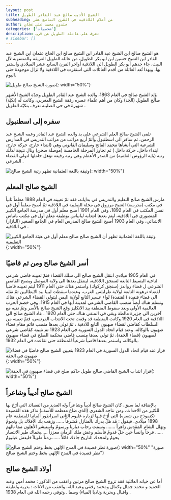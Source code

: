 ```yaml
---
layout: post 
title: الشيخ الأديب صالح عبد القادر الطويل
subheading: من أعلام اللاذقية في القرن التاسع عشر 
author: خلدون محمد علي عجّان 
categories: ['شخصيات'] 
description: تعرف على عائلة الطويل عن قرب
# sidebar: []
---
```





هو الشيخ صالح ابن الشيخ عبد القادر ابن الشيخ صالح ابن الحاج عثمان ابن الشيخ عبد القادر ابن الشيخ حسين ابن ابو بكر الطويل، من عائلة الطويل العريقة والمنسوبة لآل البيت، جاء جدهم أبو بكر الطويل الى اللاذقية أواخر القرن السابع عشر الميلادي واستقر بها، وبهذا تُعد العائلة من أقدم العائلات التي استقرت في اللاذقية ولا تزال موجودة حتى اليوم.

![صورة الشيخ صالح طويل](/assets/images/figures/Saleh_Tawil_2.jpg "صورة الشيخ صالح طويل"){: width="50%"}
  
  
وُلد الشيخ صالح في العام 1863، والده الشيخ عبد القادر الطويل وجدّه الشيخ الأشهر صالح الطويل (الجد) وكان من أهم علماء عصره رفقة الشيخ المغربي، وكانت له (تكيّة) شهيرة في حي الصليبة تعرف بتكيّة الطويل .

## سفره إلى اسطنبول
تلقى الشيخ صالح العلم الشرعي على يد والده الشيخ عبد القادر وعمه الشيخ عبد الرحمن، ثم سافر الى اسطنبول وأتمّ أربع مراتب من مراتب التدريس في المدارس الشرعية التي أنشأها محمد الفاتح وسليمان القانوني وهي (ابتداء خارج، حركة خارج، ابتداء داخل، حركة داخل ) ثم تجاوز المرحلة الخامسة (موصلة صحن) ونال نتيجة لذلك رتبة (باية الرؤوس العلمية) من الصدر الأعظم وهي رتبة رفيعة تؤهل حاملها لتولي القضاء الشرعي .

![وثيقة باللغة العثمانية تظهر رتبة الشيخ صالح](/assets/images/documents/Saleh_Tawil_Turkish_2.jpg "وثيقة باللغة العثمانية تظهر رتبة الشيخ صالح"){: width="50%"}

## الشيخ صالح المعلم
مارس الشيخ صالح التعليم والتدريس في بداياته، فقد تمّ تعيينه في العام 1888 معلماً ثانياً في مكتب (مدرسة) الشيخ مرزوق في محلة الصليبة في اللاذقية ثمّ أصبح معلماً أول في نفس المكتب في العام 1892، وفي العام 1901 أصبح معلم أول في مدرسة الجامع الكبير المنصوري في اللاذقية، ليتم بعدها انتدابه لبانياس بوظيفة معلم أول في مكتب بانياس الابتدائي، وفي العام 1903 أصبح الشيخ صالح المدرس العام في الجامع الصغير (البازار) في اللاذقية .

![وثيقة باللغة العثمانية تظهر أن الشيخ صالح صالح معلم أول في هيئة الجامع الكبير التعليمية](/assets/images/documents/Saleh_Tawil_Turkish_1.jpg "وثيقة باللغة العثمانية تظهر أن الشيخ صالح صالح معلم أول في هيئة الجامع الكبير التعليمية"){: width="50%"}

## أسر الشيخ صالح ومن ثم قاضيًا
في العام 1905 ميلادي انتقل الشيخ صالح الى سلك القضاء فتمّ تعيينه قاضي شرعي لناحية البسيط التابعة لسنجق اللاذقية، لينتقل بعدها الى ولاية الموصل ويصبح القاضي الشرعي ل قضاء رواندز (سنجق كركوك) واستمر هناك حتى العام 1911 ليتم تعيينه قاضياً لقضاء ترهونة التابعة لولاية طرابلس الغرب، وعندما سقطت ليبيا بيد الايطاليين تمّ نقله الى قضاء قنفدة (القنفذة) لواء عسير التابع لولاية اليمن ليتولى القضاء الشرعي هناك وتسلم هناك أيضاً منصب القاضي الشرعي لمدينة أبها في العام 1915.
وفي خضم الحرب العالمية الأولى وبعد سقوط المنطقة بيد الانكليز وقع الشيخ صالح بالأسر وتمّ نفيه مع آخرين الى جزيرة مالطة وبقي في المنفى هناك حتى العام 1920 .
عاد الشيخ صالح الى اللاذقية في العام 1920 وكانت المنطقة قد وقعت تحت الانتداب الفرنسي، فتمّ تعيينه من السلطات كقاضي لقضاء صهيون التابع للاذقية ، ثمّ تولى بعدها منصب قائم مقام قضاء صهيون بالوكالة، وعند قيام اتحاد الدول السورية في العام 1923 تم تثبيته كقاضي شرعي لصهيون (قضاء الحفة)، ثمّ تولى بعدها منصب قاضي محكمة الصلح في قضاء صهيون بالوكالة، واستمر بعدها قاضياً شرعياً للمنطقة حتى تقاعده في العام 1932.


![قرار عند قيام اتحاد الدول السورية في العام 1923 بتعيين الشيخ صالح قاضيًا في قضاء صهيون في الحفة](/assets/images/documents/Saleh_Tawil_intidab_1.jpg "قرار عند قيام اتحاد الدول السورية في العام 1923 بتعيين الشيخ صالح قاضيًا في قضاء صهيون في الحفة"){: width="50%"}

![قرار انتداب الشيخ القاضي صالح طويل حاكم صلح في قضاء صهيون في الحفة](/assets/images/documents/Saleh_Tawil_intidab_2.jpg "قرار انتداب الشيخ القاضي صالح طويل حاكم صلح في قضاء صهيون في الحفة"){: width="50%"}

## الشيخ صالح أديباً وشاعراً
بالإضافة لما سبق، كان الشيخ صالح أديباً وشاعراً وله العديد من القصائد التي أرّخ بها للكثير من الاحداث، ومن نتاجه الشعري (الذي ضاع معظمه للأسف) نذكر هذه القصيدة (كنموذج من شعره) التي أرّخ فيها لزيارة غليوم الثاني امبراطور ألمانيا للمنطقة عام 1898 ميلادي. فيقول :
مُذ هلّ بدرك بالمنازل مُشرقاً ...... وزهت بك الأفلاك بل ونجومُ
وتهلل الشام المقدس زاهراً ....... وسمت رحاب ديارنا ورسومُ
واستبشر الأهلون مما نالهم ...... فرحاً وانساً حين حلّ قدومُ
فاسلم وعش ملك الزمان معززاً .....بحماك طير الانتصار يحومُ
ولمجدك التاريخ جاءك قائلاً .......زمناً طويلاً فليعش غيليومُ

![صورة تظر قصيدة في المدح الإلهي بخط وختم الشيخ صالح](/assets/images/documents/Saleh_Tawil_poem.jpg){: width="50%" "صورة تظر قصيدة في المدح الإلهي بخط وختم الشيخ صالح"}

## أولاد الشيخ صالح
أما عن حياته العائلية فقد تزوج الشيخ صالح مرتين واعقب من الذكور : محمد أمين وعبد الحميد و محمد جمال وكمال ومحمد رفقي وعبد الله، واعقب من الاناث : بدرية ولطيفة واقبال وبحرية وناديا (لمياء) وصفا . وتوفي رحمه الله في العام 1938 .
